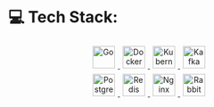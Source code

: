 # 💻 Tech Stack:

<p align="center">
  <a href="https://go.dev/" target="_blank" rel="noreferrer"> 
    <img src="https://raw.githubusercontent.com/Ileriayo/markdown-badges/main/badges/Go-yellow.svg" alt="Go" style="height: 40px; margin: 5px;"/>
  </a>
  <a href="https://www.docker.com/" target="_blank" rel="noreferrer"> 
    <img src="https://raw.githubusercontent.com/Ileriayo/markdown-badges/main/badges/Docker-dark.svg" alt="Docker" style="height: 40px; margin: 5px;"/>
  </a>
  <a href="https://kubernetes.io" target="_blank" rel="noreferrer"> 
    <img src="https://raw.githubusercontent.com/Ileriayo/markdown-badges/main/badges/Kubernetes-dark.svg" alt="Kubernetes" style="height: 40px; margin: 5px;"/>
  </a>
  <a href="https://kafka.apache.org/" target="_blank" rel="noreferrer"> 
    <img src="https://raw.githubusercontent.com/Ileriayo/markdown-badges/main/badges/Kafka-dark.svg" alt="Kafka" style="height: 40px; margin: 5px;"/>
  </a>
  <br>
  <a href="https://www.postgresql.org" target="_blank" rel="noreferrer"> 
    <img src="https://raw.githubusercontent.com/Ileriayo/markdown-badges/main/badges/PostgreSQL-dark.svg" alt="PostgreSQL" style="height: 40px; margin: 5px;"/>
  </a>
  <a href="https://redis.io" target="_blank" rel="noreferrer"> 
    <img src="https://raw.githubusercontent.com/Ileriayo/markdown-badges/main/badges/Redis-dark.svg" alt="Redis" style="height: 40px; margin: 5px;"/>
  </a>
  <a href="https://www.nginx.com" target="_blank" rel="noreferrer"> 
    <img src="https://raw.githubusercontent.com/Ileriayo/markdown-badges/main/badges/Nginx-dark.svg" alt="Nginx" style="height: 40px; margin: 5px;"/>
  </a>
  <a href="https://www.rabbitmq.com" target="_blank" rel="noreferrer"> 
    <img src="https://raw.githubusercontent.com/Ileriayo/markdown-badges/main/badges/RabbitMQ-dark.svg" alt="RabbitMQ" style="height: 40px; margin: 5px;"/>
  </a>
</p>
